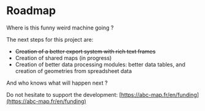 # Roadmap

Where is this funny weird machine going ?

The next steps for this project are:

- ~~Creation of a better export system with rich text frames~~
- Creation of shared maps (in progress)
- Creation of better data processing modules: better data tables, and creation of geometries from spreadsheet data

And who knows what will happen next ?

Do not hesitate to support the development: [https://abc-map.fr/en/funding](https://abc-map.fr/en/funding)
